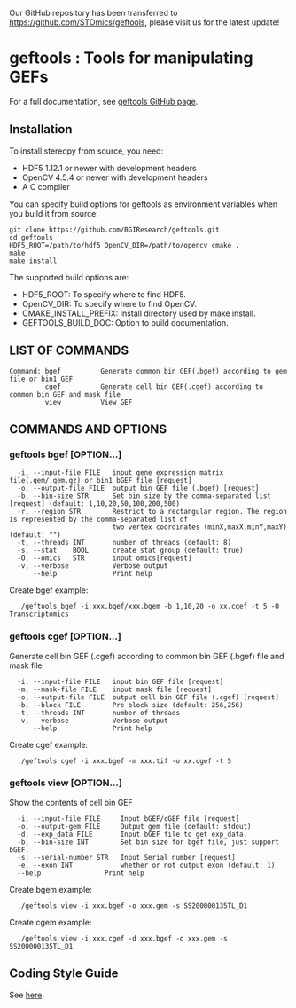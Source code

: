 
Our GitHub repository has been transferred to https://github.com/STOmics/geftools, please visit us for the latest update!

geftools : Tools for manipulating GEFs
==============

For a full documentation, see [geftools GitHub page](https://bgiresearch.github.io/geftools/).


## Installation
To install stereopy from source, you need:
- HDF5 1.12.1 or newer with development headers
- OpenCV 4.5.4 or newer with development headers
- A C compiler

You can specify build options for geftools as environment variables when you build it from source:
```shell
git clone https://github.com/BGIResearch/geftools.git
cd geftools
HDF5_ROOT=/path/to/hdf5 OpenCV_DIR=/path/to/opencv cmake .
make
make install
```

The supported build options are:
- HDF5_ROOT: To specify where to find HDF5.
- OpenCV_DIR: To specify where to find OpenCV.
- CMAKE_INSTALL_PREFIX: Install directory used by make install.
- GEFTOOLS_BUILD_DOC: Option to build documentation.


## LIST OF COMMANDS
```text
Command: bgef          Generate common bin GEF(.bgef) according to gem file or bin1 GEF
         cgef          Generate cell bin GEF(.cgef) according to common bin GEF and mask file
         view          View GEF
```


## COMMANDS AND OPTIONS
### geftools bgef [OPTION...]
```text
  -i, --input-file FILE   input gene expression matrix file(.gem/.gem.gz) or bin1 bGEF file [request]
  -o, --output-file FILE  output bin GEF file (.bgef) [request]
  -b, --bin-size STR      Set bin size by the comma-separated list [request] (default: 1,10,20,50,100,200,500)
  -r, --region STR        Restrict to a rectangular region. The region is represented by the comma-separated list of
                          two vertex coordinates (minX,maxX,minY,maxY) (default: "")
  -t, --threads INT       number of threads (default: 8)
  -s, --stat    BOOL      create stat group (default: true)
  -O, --omics   STR       input omics[request]
  -v, --verbose           Verbose output
      --help              Print help
```

Create bgef example:
```text
  ./geftools bgef -i xxx.bgef/xxx.bgem -b 1,10,20 -o xx.cgef -t 5 -O Transcriptomics
```


### geftools cgef [OPTION...]
Generate cell bin GEF (.cgef) according to common bin GEF (.bgef) file and mask file
```text
  -i, --input-file FILE   input bin GEF file [request]
  -m, --mask-file FILE    input mask file [request]
  -o, --output-file FILE  output cell bin GEF file (.cgef) [request]
  -b, --block FILE        Pre block size (default: 256,256)
  -t, --threads INT       number of threads
  -v, --verbose           Verbose output
      --help              Print help
```

Create cgef example:
```text
  ./geftools cgef -i xxx.bgef -m xxx.tif -o xx.cgef -t 5
```


### geftools view [OPTION...]
Show the contents of cell bin GEF
```text
  -i, --input-file FILE     Input bGEF/cGEF file [request]
  -o, --output-gem FILE     Output gem file (default: stdout)
  -d, --exp_data FILE       Input bGEF file to get exp_data.
  -b, --bin-size INT        Set bin size for bgef file, just support bGEF.
  -s, --serial-number STR   Input Serial number [request]
  -e, --exon INT            whether or not output exon (default: 1)
  --help                Print help
```

Create bgem example:
```text
  ./geftools view -i xxx.bgef -o xxx.gem -s SS200000135TL_D1 
```

Create cgem example:
```text
  ./geftools view -i xxx.cgef -d xxx.bgef -o xxx.gem -s SS200000135TL_D1 
```


## Coding Style Guide
See [here](docs/coding_style_guide.md).


